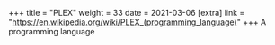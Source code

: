 +++
title = "PLEX"
weight = 33
date = 2021-03-06
[extra]
link = "https://en.wikipedia.org/wiki/PLEX_(programming_language)"
+++
A programming language

